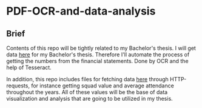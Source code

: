 # PDF-OCR-and-data-analysis

## Brief

Contents of this repo will be tightly related to my Bachelor's thesis. I will get data [here](https://find-and-update.company-information.service.gov.uk/) for my Bachelor's thesis. Therefore I'll automate the process of getting the numbers from the financial statements. Done by OCR and the help of Tesseract.

In addition, this repo includes files for fetching data [here](https://www.transfermarkt.com/) through HTTP-requests, for instance getting squad value and average attendance throughout the years. All of these values will be the base of data visualization and analysis that are going to be utilized in my thesis.
